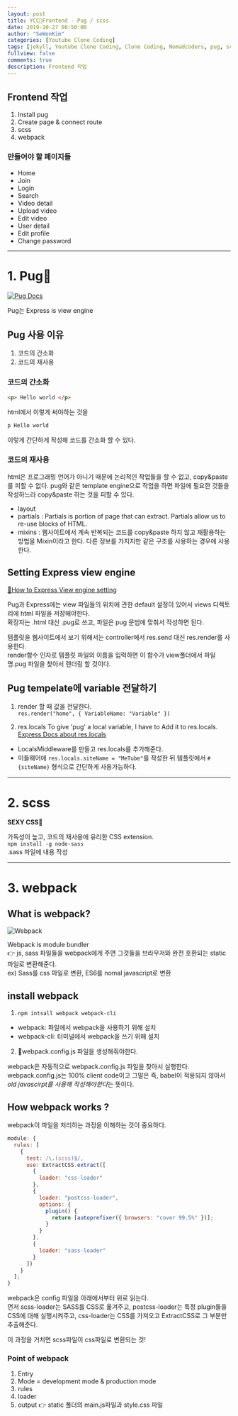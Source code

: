 ```yaml
---
layout: post
title: YCC📄Frontend - Pug / scss
date: 2019-10-27 00:50:00
author: "SeWonKim"
categories: [Youtube Clone Coding]
tags: [jekyll, Youtube Clone Coding, Clone Coding, Nomadcoders, pug, scss, webpack]
fullview: false
comments: true
description: Frontend 작업
---
```


## Frontend 작업
1. Install pug
2. Create page & connect route
3. scss
4. webpack

### 만들어야 할 페이지들
- Home
- Join
- Login
- Search
- Video detail
- Upload video
- Edit video
- User detail
- Edit profile
- Change password

---

# 1. Pug🐶

[![Pug Docs](https://hackernoon.com/hn-images/1*PmL3-GUNxYP26qTSlVrmzw.png)](https://pugjs.org/api/getting-started.html)

Pug는 Express is view engine

## Pug 사용 이유
1. 코드의 간소화
2. 코드의 재사용

### 코드의 간소화
```html
<p> Hello world </p>
```
html에서 이렇게 써야하는 것을 
```html
p Hello world
```
이렇게 간단하게 작성해 코드를 간소화 할 수 있다.

### 코드의 재사용
html은 프로그래밍 언어가 아니기 때문에 논리적인 작업들을 할 수 없고, copy&paste를 피할 수 없다. pug와 같은 template engine으로 작업을 하면 파일에 필요한 것들을 작성하느라 copy&paste 하는 것을 피할 수 있다.

- layout
- partials : Partials is portion of page that can extract. Partials allow us to re-use blocks of HTML. 
- mixins : 웹사이트에서 계속 반복되는 코드를 copy&paste 하지 않고 재활용하는 방법을 Mixin이라고 한다. 다른 정보를 가지지만 같은 구조를 사용하는 경우에 사용한다.  


## Setting Express view engine
[🔗How to Express View engine setting](https://expressjs.com/ko/api.html#app.set)     

Pug과 Express에는 view 파일들의 위치에 관한 default 설정이 있어서 views 디렉토리에 html 파일을 저장해야한다.    
확장자는 .html 대신 .pug로 쓰고, 파일은 pug 문법에 맞춰서 작성하면 된다.

템플릿을 웹사이트에서 보기 위해서는 controller에서 res.send 대신 res.render를 사용한다.     
render함수 인자로 템플릿 파일의 이름을 입력하면 이 함수가 view폴더에서 파일명.pug 파일을 찾아서 렌더링 할 것이다. 


## Pug tempelate에 variable 전달하기

1. render 할 때 값을 전달한다.     
`res.render("home", { VariableName: "Variable" })`

2. res.locals
To give 'pug' a local variable, I have to Add it to res.locals. [Express Docs about res.locals](https://expressjs.com/ko/api.html#res.locals)

* LocalsMiddleware를 만들고 res.locals를 추가해준다.
* 미들웨어에 `res.locals.siteName = "MeTube"`를 작성한 뒤 템플릿에서 `#{siteName}` 형식으로 간단하게 사용가능하다.

---

# 2. scss
**SEXY CSS💋**

가독성이 높고, 코드의 재사용에 유리한 CSS extension.    
`npm install -g node-sass`     
.sass 파일에 내용 작성

---

# 3. webpack

## What is webpack?

![Webpack](https://poiemaweb.com/img/webpack.png)

Webpack is module bundler  
👉 js, sass 파일들을 webpack에게 주면 그것들을 브라우저와 완전 호환되는 static파일로 변환해준다.    
ex) Sass를 css 파일로 변환, ES6를 nomal javascript로 변환

## install webpack

1. `npm intsall webpack webpack-cli`

- webpack: 파일에서 webpack을 사용하기 위해 설치
- webpack-cli: 터미널에서 webpack을 쓰기 위해 설치

2. 📄webpack.config.js 파일을 생성해줘야한다.  

webpack은 자동적으로 webpack.config.js 파일을 찾아서 실행한다.  
webpack.config.js는 100% client code이고 그말은 즉, babel이 적용되지 않아서 *old javascirpt를 사용해 작성해야한다*는 뜻이다.

## How webpack works ?

webpack이 파일을 처리하는 과정을 이해하는 것이 중요하다.

```javascript
module: {
  rules: [
    {
      test: /\.(scss)$/,
      use: ExtractCSS.extract([
        {
          loader: "css-loader"
        },
        {
          loader: "postcss-loader",
          options: {
            plugin() {
              return [autoprefixer({ browsers: "cover 99.5%" })];
            }
          }
        },
        {
          loader: "sass-loader"
        }
      ])
    }
  ];
}
```

webpack은 config 파일을 아래에서부터 위로 읽는다.  
먼저 scss-loader는 SASS를 CSS로 옮겨주고, postcss-loader는 특정 plugin들을 CSS에 대해 실행시켜주고,
css-loader는 CSS를 가져오고 ExtractCSS로 그 부분만 추출해준다.

이 과정을 거치면 scss파일이 css파일로 변환되는 것!

### Point of webpack

1. Entry
2. Mode = development mode & production mode
3. rules
4. loader
5. output 👉 static 폴더의 main.js파일과 style.css 파일
